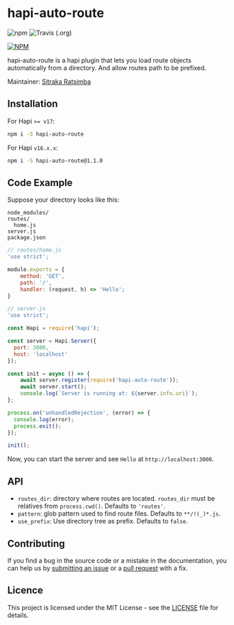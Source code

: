 # hapi-auto-route

![npm](https://img.shields.io/npm/v/hapi-auto-route?style=for-the-badge)
![Travis (.org)](https://img.shields.io/travis/hsitraka/hapi-auto-route?style=for-the-badge)

[![NPM](https://nodei.co/npm/hapi-auto-route.png?downloads=true&downloadRank=true&stars=true)](https://nodei.co/npm/hapi-auto-route/)

hapi-auto-route is a hapi plugin that lets you load route objects automatically from a directory. And allow routes path to be prefixed.

Maintainer: [Sitraka Ratsimba](https://github.com/hsitraka)

## Installation

For Hapi `>= v17`:

```bash
npm i -S hapi-auto-route
```

For Hapi `v16.x.x`:

```bash
npm i -S hapi-auto-route@1.1.0
```


## Code Example

Suppose your directory looks like this:

```
node_modules/
routes/
  home.js
server.js
package.json
```

```javascript
// routes/home.js
'use strict';

module.exports = {
    method: 'GET',
    path: '/',
    handler: (request, h) => 'Hello';
}
```

```javascript
// server.js
'use strict';

const Hapi = require('hapi');

const server = Hapi.Server({
  port: 3000,
  host: 'localhost'
});

const init = async () => {
    await server.register(require('hapi-auto-route'));
    await server.start();
    console.log(`Server is running at: ${server.info.uri}`);
};

process.on('unhandledRejection', (error) => {
  console.log(error);
  process.exit();
});

init();
```

Now, you can start the server and see `Hello` at `http://localhost:3000`.


## API

- `routes_dir`: directory where routes are located. `routes_dir` must be relatives from `process.cwd()`. Defaults to `'routes'`.
- `pattern`: glob pattern used to find route files. Defaults to `**/!(_)*.js`.
- `use_prefix`: Use directory tree as prefix. Defaults to `false`.

## Contributing

If you find a bug in the source code or a mistake in the documentation, you can help us by [submitting an issue](https://github.com/sitrakay/hapi-auto-route/issues) or a [pull request](https://github.com/sitrakay/hapi-auto-route/pulls) with a fix.

## Licence

This project is licensed under the MIT License - see the [LICENSE](https://github.com/sitrakay/hapi-auto-route/blob/master/LICENSE) file for details.
